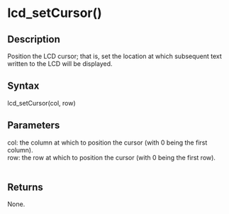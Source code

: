 # lcd\_setCursor() #

## Description ##
Position the LCD cursor; that is, set the location at which subsequent text written to the LCD will be displayed.

## Syntax ##
lcd\_setCursor(col, row)

## Parameters ##
col: the column at which to position the cursor (with 0 being the first column).<br>
row: the row at which to position the cursor (with 0 being the first row).<br>
<br>
<h2>Returns</h2>
None.